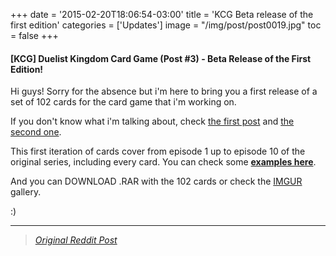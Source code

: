 +++
date = '2015-02-20T18:06:54-03:00'
title = 'KCG Beta release of the first edition'
categories = ['Updates']
image = "/img/post/post0019.jpg"
toc = false
+++

#### [KCG] Duelist Kingdom Card Game (Post #3) - Beta Release of the First Edition!

Hi guys! Sorry for the absence but i'm here to bring you a first release of a set of 102 cards for the card game that i'm working on.

If you don't know what i'm talking about, check [the first post](http://www.reddit.com/r/yugioh/comments/2qdbv3/ive_been_working_on_a_yugioh_variant_card_game/) and [the second one](http://www.reddit.com/r/yugioh/comments/2rjxxe/now_attack_the_moon_duelist_kingdom_inspired_card/).

This first iteration of cards cover from episode 1 up to episode 10 of the original series, including every card. You can check some **[examples here](http://imgur.com/a/TjUmm)**.

And you can DOWNLOAD .RAR with the 102 cards or check the [IMGUR](http://imgur.com/a/DZxcN) gallery.

:)

---

> _[Original Reddit Post](https://www.reddit.com/r/yugioh/comments/2wl6hd/kcg_duelist_kingdom_card_game_post_3_beta_release/)_
